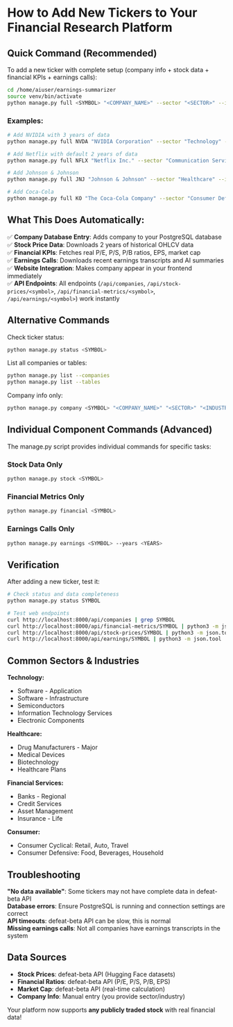 # How to Add New Tickers to Your Financial Research Platform

## Quick Command (Recommended)

To add a new ticker with complete setup (company info + stock data + financial KPIs + earnings calls):

```bash
cd /home/aiuser/earnings-summarizer
source venv/bin/activate
python manage.py full <SYMBOL> "<COMPANY_NAME>" --sector "<SECTOR>" --industry "<INDUSTRY>" --years <YEARS>
```

### Examples:

```bash
# Add NVIDIA with 3 years of data
python manage.py full NVDA "NVIDIA Corporation" --sector "Technology" --industry "Semiconductors" --years 3

# Add Netflix with default 2 years of data
python manage.py full NFLX "Netflix Inc." --sector "Communication Services" --industry "Entertainment"

# Add Johnson & Johnson  
python manage.py full JNJ "Johnson & Johnson" --sector "Healthcare" --industry "Drug Manufacturers"

# Add Coca-Cola
python manage.py full KO "The Coca-Cola Company" --sector "Consumer Defensive" --industry "Beverages"
```

## What This Does Automatically:

✅ **Company Database Entry**: Adds company to your PostgreSQL database  
✅ **Stock Price Data**: Downloads 2 years of historical OHLCV data  
✅ **Financial KPIs**: Fetches real P/E, P/S, P/B ratios, EPS, market cap  
✅ **Earnings Calls**: Downloads recent earnings transcripts and AI summaries
✅ **Website Integration**: Makes company appear in your frontend immediately  
✅ **API Endpoints**: All endpoints (`/api/companies`, `/api/stock-prices/<symbol>`, `/api/financial-metrics/<symbol>`, `/api/earnings/<symbol>`) work instantly  

## Alternative Commands

Check ticker status:
```bash
python manage.py status <SYMBOL>
```

List all companies or tables:
```bash
python manage.py list --companies
python manage.py list --tables  
```

Company info only:
```bash
python manage.py company <SYMBOL> "<COMPANY_NAME>" "<SECTOR>" "<INDUSTRY>" "<MARKET_CAP>"
```

## Individual Component Commands (Advanced)

The manage.py script provides individual commands for specific tasks:

### Stock Data Only
```bash
python manage.py stock <SYMBOL>
```

### Financial Metrics Only  
```bash
python manage.py financial <SYMBOL>
```

### Earnings Calls Only
```bash 
python manage.py earnings <SYMBOL> --years <YEARS>
```

## Verification

After adding a new ticker, test it:

```bash
# Check status and data completeness
python manage.py status SYMBOL

# Test web endpoints
curl http://localhost:8000/api/companies | grep SYMBOL
curl http://localhost:8000/api/financial-metrics/SYMBOL | python3 -m json.tool
curl http://localhost:8000/api/stock-prices/SYMBOL | python3 -m json.tool | head -20
curl http://localhost:8000/api/earnings/SYMBOL | python3 -m json.tool
```

## Common Sectors & Industries

**Technology:**
- Software - Application
- Software - Infrastructure  
- Semiconductors
- Information Technology Services
- Electronic Components

**Healthcare:**
- Drug Manufacturers - Major
- Medical Devices
- Biotechnology
- Healthcare Plans

**Financial Services:**
- Banks - Regional
- Credit Services
- Asset Management
- Insurance - Life

**Consumer:**
- Consumer Cyclical: Retail, Auto, Travel
- Consumer Defensive: Food, Beverages, Household

## Troubleshooting

**"No data available"**: Some tickers may not have complete data in defeat-beta API  
**Database errors**: Ensure PostgreSQL is running and connection settings are correct  
**API timeouts**: defeat-beta API can be slow, this is normal  
**Missing earnings calls**: Not all companies have earnings transcripts in the system

## Data Sources

- **Stock Prices**: defeat-beta API (Hugging Face datasets)
- **Financial Ratios**: defeat-beta API (P/E, P/S, P/B, EPS)  
- **Market Cap**: defeat-beta API (real-time calculation)
- **Company Info**: Manual entry (you provide sector/industry)

Your platform now supports **any publicly traded stock** with real financial data!